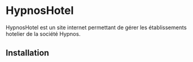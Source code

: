 # HypnosHotel

HypnosHotel est un site internet permettant de gérer les établissements hotelier de la société Hypnos. 

## Installation
